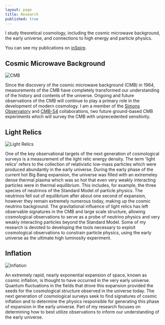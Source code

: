 ```yaml
---
layout: page
title: Research
published: true
---
```


I study theoretical cosmology, including the cosmic microwave background, the early universe, and connections to high energy and particle physics.

You can see my publications on [inSpire](http://inspirehep.net/search?p=exactauthor%3AJoel.Meyers.1 "inSpire Publication List").



## Cosmic Microwave Background

<p align="left">
  <img src="{{site.baseurl}}/public/CMB_banner.jpg" alt="CMB"/>
</p>

Since the discovery of the cosmic microwave background (CMB) in 1964, measurements of the CMB have completely transformed our understanding of the history and contents of the universe.  Ongoing and future observations of the CMB will continue to play a primary role in the development of modern cosmology.  I am a member of the [Simons Observatory](https://simonsobservatory.org/ "SO Website") and [CMB-S4](https://cmb-s4.org/ "S4 Website") collaborations, two future ground-based CMB experiments which will survey the CMB with unprecedented sensitivity.



## Light Relics

<p align="left">
  <img src="{{site.baseurl}}/public/Light_relics_banner.jpg" alt="Light Relics"/>
</p>

One of the key observational targets of the next generation of cosmological surveys is a measurement of the light relic energy density.  The term 'light relics' refers to the collection of relativistic low-mass particles which were produced abundantly in the early universe.  During the early phase of the current hot Big Bang expansion, the universe was filled with an extremeley dense thermal plasma which was so hot that even very weakly interacting particles were in thermal equilibrium.  This includes, for example, the three species of neutrinos of the Standard Model of particle physics.  The neutrinos fell out of equilibrium after about one second of expansion, however they remain extremely numerous today, making up the cosmic neutrino background.  The gravitational influence of light relics has left observable signatures in the CMB and large scale structure, allowing cosmological observations to serve as a probe of neutrino physics and very weakly interacting particles beyond the Standard Model.  Some of my research is devoted to developing the tools necessary to exploit cosmological observations to constrain particle physics, using the early universe as the ultimate high luminosity experiment. 



## Inflation

<p align="left">
  <img src="{{site.baseurl}}/public/Inflation_banner.jpg" alt="Inflation"/>
</p>

An extremely rapid, nearly exponential expansion of space, known as cosmic inflation, is thought to have occurred in the very early universe.  Quantum fluctuations in the fields that drove this expansion provided the seeds for the cosmological structure observed in the universe today.  The next generation of cosmological surveys seek to find signatures of cosmic inflation and to determine the physics responsible for generating this phase of expansion in the early universe.  Part of my research focuses on determining how to best utilize observations to inform our understanding of the early universe.
